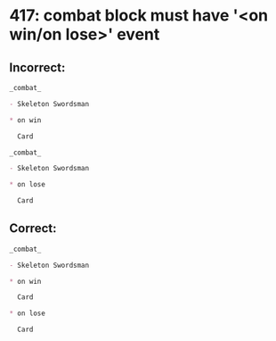 # 417: combat block must have '<on win/on lose>' event
## Incorrect:

```markdown
_combat_

- Skeleton Swordsman

* on win

  Card
```

```markdown
_combat_

- Skeleton Swordsman

* on lose

  Card
```

## Correct:

```markdown
_combat_

- Skeleton Swordsman

* on win

  Card

* on lose

  Card
```

